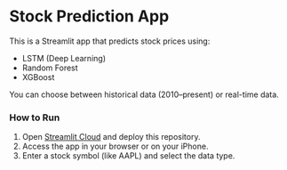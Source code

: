 # Stock Prediction App

This is a Streamlit app that predicts stock prices using:
- LSTM (Deep Learning)
- Random Forest
- XGBoost

You can choose between historical data (2010–present) or real-time data.

### How to Run

1. Open [Streamlit Cloud](https://share.streamlit.io/) and deploy this repository.
2. Access the app in your browser or on your iPhone.
3. Enter a stock symbol (like AAPL) and select the data type.
